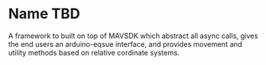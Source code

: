 # Name TBD

A framework to built on top of MAVSDK which abstract all async calls, gives the end users an arduino-eqsue interface, and provides movement and utility methods based on relative cordinate systems.
